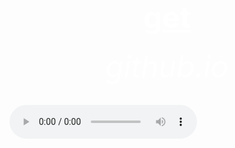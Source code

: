 <html>
 <head>
   <title>wow</title>
 </head>
  <body background="R.jpeg">
     <center><h1><font size="120"><font color="white"><u>get</u></font></font></h1></center>
      <center><h6><font size="10"><font color="white">github.io</font></font></h6></center>
     <audio controls src="Rick Astley - Never Gonna Give You Up (Official Music Video).mp3">
<a herf="Rick Astley - Never Gonna Give You Up (Official Music Video).mp3" downlod>downlod</a>
       <a href="https://bulbuwad.github.io/New-WebSite/">Go Bakc to Home</a>
  </body>
</html>

